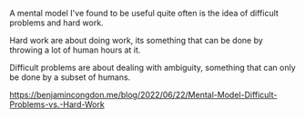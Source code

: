 A mental model I've found to be useful quite often is the idea of difficult problems and hard work.

Hard work are about doing work, its something that can be done by throwing a lot of human hours at it.

Difficult problems are about dealing with ambiguity, something that can only be done by a subset of humans.

https://benjamincongdon.me/blog/2022/06/22/Mental-Model-Difficult-Problems-vs.-Hard-Work


